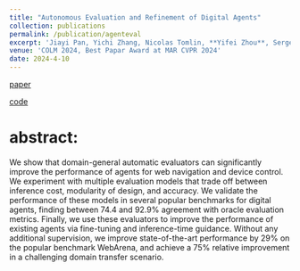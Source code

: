 ```yaml
---
title: "Autonomous Evaluation and Refinement of Digital Agents"
collection: publications
permalink: /publication/agenteval
excerpt: 'Jiayi Pan, Yichi Zhang, Nicolas Tomlin, **Yifei Zhou**, Sergey Levine, Alane Suhr'
venue: 'COLM 2024, Best Papar Award at MAR CVPR 2024'
date: 2024-4-10
---
```

[paper](https://arxiv.org/abs/2404.06474)


[code](https://github.com/Berkeley-NLP/Agent-Eval-Refine)

# abstract:
We show that domain-general automatic evaluators can significantly improve the performance of agents for web navigation and device control. 
We experiment with multiple evaluation models that trade off between inference cost, modularity of design, and accuracy. 
We validate the performance of these models in several popular benchmarks for digital agents, finding between 74.4 and 92.9% agreement with oracle evaluation metrics.
Finally, we use these evaluators to improve the performance of existing agents via fine-tuning and inference-time guidance. Without any additional
supervision, we improve state-of-the-art performance by 29% on the popular benchmark WebArena, and achieve a 75% relative improvement in
a challenging domain transfer scenario.
